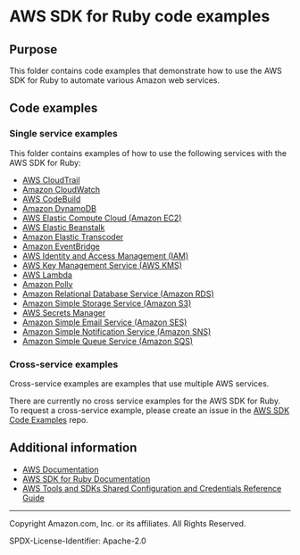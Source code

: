 # AWS SDK for Ruby code examples

## Purpose

This folder contains code examples that demonstrate how to use the AWS SDK for Ruby to automate various Amazon web services.

## Code examples

### Single service examples
This folder contains examples of how to use the following services with the AWS SDK for Ruby: 
- [AWS CloudTrail](./example_code/cloudtrail/README.md)
- [Amazon CloudWatch](./example_code/cloudwatch/README.md)
- [AWS CodeBuild](./example_code/codebuild/README.md)
- [Amazon DynamoDB](./example_code/dynamodb/README.md)
- [AWS Elastic Compute Cloud (Amazon EC2)](./example_code/ec2/README.md)
- [AWS Elastic Beanstalk](./example_code/elasticbeanstalk/README.md)
- [Amazon Elastic Transcoder](./example_code/elastictranscoder/README.md)
- [Amazon EventBridge](./example_code/eventbridge/README.md)
- [AWS Identity and Access Management (IAM)](./example_code/iam/README.md)
- [AWS Key Management Service (AWS KMS)](./example_code/kms/README.md)
- [AWS Lambda](./example_code/lambda/README.md)
- [Amazon Polly](./example_code/polly/README.md)
- [Amazon Relational Database Service (Amazon RDS)](./example_code/rds/README.md)
- [Amazon Simple Storage Service (Amazon S3)](./example_code/s3/README.md)
- [AWS Secrets Manager](./example_code/secretsmanager/README.md)
- [Amazon Simple Email Service (Amazon SES)](./example_code/ses/README.md)
- [Amazon Simple Notification Service (Amazon SNS)](./example_code/sns/README.md)
- [Amazon Simple Queue Service (Amazon SQS)](./example_code/sqs/README.md)


### Cross-service examples
Cross-service examples are examples that use multiple AWS services.

There are currently no cross service examples for the AWS SDK for Ruby. 
To request a cross-service example, please create an issue in the [AWS SDK Code Examples](https://github.com/awsdocs/aws-doc-sdk-examples/) repo.

## Additional information

- [AWS Documentation](https://docs.aws.amazon.com)
- [AWS SDK for Ruby Documentation](https://docs.aws.amazon.com/sdk-for-ruby)
- [AWS Tools and SDKs Shared Configuration and Credentials Reference Guide](https://docs.aws.amazon.com/credref/latest/refdocs)

---
Copyright Amazon.com, Inc. or its affiliates. All Rights Reserved.

SPDX-License-Identifier: Apache-2.0
